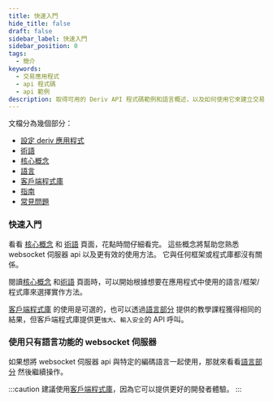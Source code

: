 ```yaml
---
title: 快速入門
hide_title: false
draft: false
sidebar_label: 快速入門
sidebar_position: 0
tags:
  - 簡介
keywords:
  - 交易應用程式
  - api 程式碼
  - api 範例
description: 取得可用的 Deriv API 程式碼範例和語言概述，以及如何使用它來建立交易應用程式。
---
```


文檔分為幾個部分：

- [設定 deriv 應用程式](/docs/setting-up-a-deriv-application.md)
- [術語](category/terminology)
- [核心概念](category/core-concepts)
- [語言](category/languages)
- [客戶端程式庫](category/client-libraries)
- [指南](category/guides)
- [常見問題](category/faq)

### 快速入門

看看 [核心概念](category/core-concepts) 和 [術語](category/terminology) 頁面，花點時間仔細看完。 這些概念將幫助您熟悉 websocket 伺服器 api 以及更有效的使用方法。 它與任何框架或程式庫都沒有關係。

閱讀[核心概念](category/core-concepts) 和[術語](category/terminology) 頁面時，可以開始根據想要在應用程式中使用的語言/框架/程式庫來選擇實作方法。

[客戶端程式庫](category/client-libraries) 的使用是可選的，也可以透過[語言部分](category/languages) 提供的教學課程獲得相同的結果，但客戶端程式庫提供更`強大`、`輸入安全`的 API 呼叫。

### 使用只有語言功能的 websocket 伺服器

如果想將 websocket 伺服器 api 與特定的編碼語言一起使用，那就來看看[語言部分](category/languages) 然後繼續操作。

:::caution
建議使用[客戶端程式庫](category/client-libraries)，因為它可以提供更好的開發者體驗。
:::
